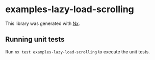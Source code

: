 # examples-lazy-load-scrolling

This library was generated with [Nx](https://nx.dev).

## Running unit tests

Run `nx test examples-lazy-load-scrolling` to execute the unit tests.
